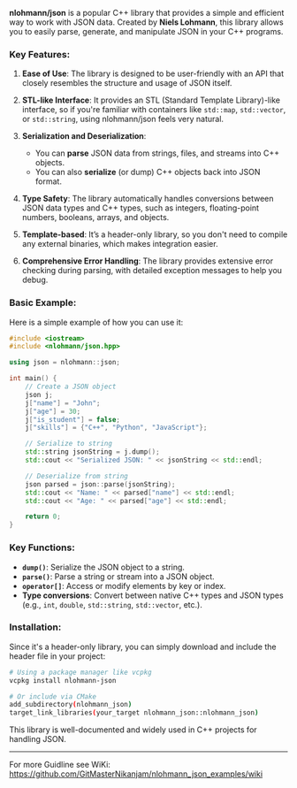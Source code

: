 **nlohmann/json** is a popular C++ library that provides a simple and efficient way to work with JSON data. Created by **Niels Lohmann**, this library allows you to easily parse, generate, and manipulate JSON in your C++ programs.

### Key Features:
1. **Ease of Use**: The library is designed to be user-friendly with an API that closely resembles the structure and usage of JSON itself.
   
2. **STL-like Interface**: It provides an STL (Standard Template Library)-like interface, so if you're familiar with containers like `std::map`, `std::vector`, or `std::string`, using nlohmann/json feels very natural.
   
3. **Serialization and Deserialization**:
   - You can **parse** JSON data from strings, files, and streams into C++ objects.
   - You can also **serialize** (or dump) C++ objects back into JSON format.

4. **Type Safety**: The library automatically handles conversions between JSON data types and C++ types, such as integers, floating-point numbers, booleans, arrays, and objects.
   
5. **Template-based**: It’s a header-only library, so you don't need to compile any external binaries, which makes integration easier.
   
6. **Comprehensive Error Handling**: The library provides extensive error checking during parsing, with detailed exception messages to help you debug.

### Basic Example:
Here is a simple example of how you can use it:

```cpp
#include <iostream>
#include <nlohmann/json.hpp>

using json = nlohmann::json;

int main() {
    // Create a JSON object
    json j;
    j["name"] = "John";
    j["age"] = 30;
    j["is_student"] = false;
    j["skills"] = {"C++", "Python", "JavaScript"};

    // Serialize to string
    std::string jsonString = j.dump();
    std::cout << "Serialized JSON: " << jsonString << std::endl;

    // Deserialize from string
    json parsed = json::parse(jsonString);
    std::cout << "Name: " << parsed["name"] << std::endl;
    std::cout << "Age: " << parsed["age"] << std::endl;

    return 0;
}
```

### Key Functions:
- **`dump()`**: Serialize the JSON object to a string.
- **`parse()`**: Parse a string or stream into a JSON object.
- **`operator[]`**: Access or modify elements by key or index.
- **Type conversions**: Convert between native C++ types and JSON types (e.g., `int`, `double`, `std::string`, `std::vector`, etc.).

### Installation:
Since it's a header-only library, you can simply download and include the header file in your project:
```bash
# Using a package manager like vcpkg
vcpkg install nlohmann-json

# Or include via CMake
add_subdirectory(nlohmann_json)
target_link_libraries(your_target nlohmann_json::nlohmann_json)
```

This library is well-documented and widely used in C++ projects for handling JSON.    

----------------------------

For more Guidline see WiKi:  https://github.com/GitMasterNikanjam/nlohmann_json_examples/wiki   

